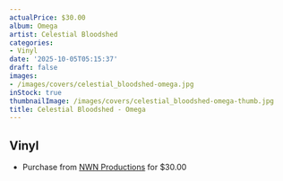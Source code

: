 ```yaml
---
actualPrice: $30.00
album: Omega
artist: Celestial Bloodshed
categories:
- Vinyl
date: '2025-10-05T05:15:37'
draft: false
images:
- /images/covers/celestial_bloodshed-omega.jpg
inStock: true
thumbnailImage: /images/covers/celestial_bloodshed-omega-thumb.jpg
title: Celestial Bloodshed - Omega
---
```


## Vinyl
* Purchase from [NWN Productions](http://shop.nwnprod.com/index.php?route=product/product&path=75&product_id=63660&sort=pd.name&order=ASC) for $30.00
